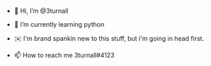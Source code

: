 - 👋 Hi, I’m @3turnall

- 🌱 I’m currently learning python

- ✉️ I'm brand spankin new to this stuff, but i'm going in head first.

- 📫 How to reach me 3turnall#4123

<!---
3turnall/3turnall is a ✨ special ✨ repository because its `README.md` (this file) appears on your GitHub profile.
You can click the Preview link to take a look at your changes.
--->
